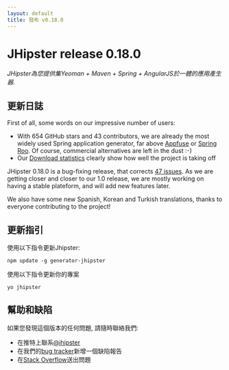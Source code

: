 ```yaml
---
layout: default
title: 發布 v0.18.0
---
```


JHipster release 0.18.0
==================

*JHipster為您提供集Yeoman + Maven + Spring + AngularJS於一體的應用產生器.*

更新日誌
----------

First of all, some words on our impressive number of users:

- With 654 GitHub stars and 43 contributors, we are already the most widely used Spring application generator, far above [Appfuse](https://github.com/appfuse/appfuse) or [Spring Roo](https://github.com/spring-projects/spring-roo). Of course, commercial alternatives are left in the dust :-)
- Our [Download statistics](http://www.npm-stats.com/~packages/generator-jhipster) clearly show how well the project is taking off

JHipster 0.18.0 is a bug-fixing release, that corrects [47 issues](https://github.com/jhipster/generator-jhipster/issues?milestone=7&page=1&state=closed). As we are getting closer and closer to our 1.0 release, we are mostly working on having a stable plateform, and will add new features later.

We also have some new Spanish, Korean and Turkish translations, thanks to everyone contributing to the project!

更新指引
------------

使用以下指令更新Jhipster:

```
npm update -g generator-jhipster
```

使用以下指令更新你的專案

```
yo jhipster
```

幫助和缺陷
--------------

如果您發現這個版本的任何問題, 請隨時聯絡我們:

- 在推特上聯系[@jhipster](https://twitter.com/jhipster)
- 在我們的[bug tracker](https://github.com/jhipster/generator-jhipster/issues?state=open)新增一個缺陷報告
- 在[Stack Overflow](http://stackoverflow.com/tags/jhipster/info)送出問題

